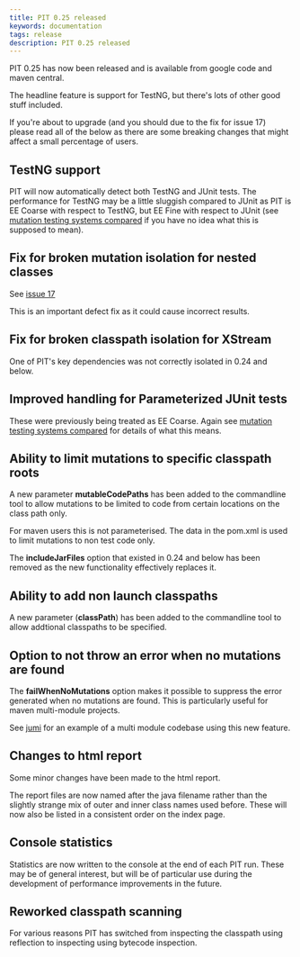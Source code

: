 ```yaml
---
title: PIT 0.25 released
keywords: documentation
tags: release
description: PIT 0.25 released
---
```


PIT 0.25 has now been released and is available from google code and maven central. <!-- more --> 

The headline feature is support for TestNG, but there's lots of other good stuff included.

If you're about to upgrade (and you should due to the fix for issue 17) please read all of the below as there are some breaking changes that might affect a small percentage of users.

## TestNG support

PIT will now automatically detect both TestNG and JUnit tests. The performance for TestNG may be a little sluggish compared to JUnit
as PIT is EE Coarse with respect to TestNG, but EE Fine with respect to JUnit (see [mutation testing systems compared](/java_mutation_testing_systems/) if you have no idea what this is supposed to mean).

## Fix for broken mutation isolation for nested classes

See [issue 17](http://code.google.com/p/pitestrunner/issues/detail?id=17)

This is an important defect fix as it could cause incorrect results.

## Fix for broken classpath isolation for XStream

One of PIT's key dependencies was not correctly isolated in 0.24 and below.

## Improved handling for Parameterized JUnit tests

These were previously being treated as EE Coarse. Again see [mutation testing systems compared](/java_mutation_testing_systems/) for details of what this means.

## Ability to limit mutations to specific classpath roots 

A new parameter **mutableCodePaths** has been added to the commandline tool to allow mutations to be limited to code from certain locations on the class path only.

For maven users this is not parameterised. The data in the pom.xml is used to limit mutations to non test code only.

The **includeJarFiles** option that existed in 0.24 and below has been removed as the new functionality effectively replaces it.

## Ability to add non launch classpaths

A new parameter (**classPath**) has been added to the commandline tool to allow addtional classpaths to be specified.

## Option to not throw an error when no mutations are found

The **failWhenNoMutations** option makes it possible to suppress the error generated when no mutations are found. This is particularly useful for
maven multi-module projects.

See [jumi](https://github.com/orfjackal/jumi) for an example of a multi module codebase using this new feature.

## Changes to html report

Some minor changes have been made to the html report.

The report files are now named after the java filename rather than the slightly strange mix of outer and inner class names used before. These
will now also be listed in a consistent order on the index page.

## Console statistics

Statistics are now written to the console at the end of each PIT run. These may be of general interest, but will be of particular
use during the development of performance improvements in the future.

## Reworked classpath scanning

For various reasons PIT has switched from inspecting the classpath using reflection to inspecting using bytecode inspection.

